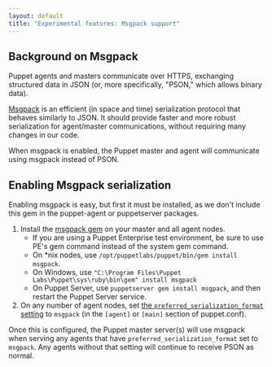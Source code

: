 ```yaml
---
layout: default
title: "Experimental features: Msgpack support"
---
```


## Background on Msgpack


Puppet agents and masters communicate over HTTPS, exchanging structured data in JSON (or, more specifically, "PSON," which allows binary data).

[Msgpack](http://msgpack.org/) is an efficient (in space and time) serialization protocol that behaves similarly to JSON. It should provide faster and more robust serialization for agent/master communications, without requiring many changes in our code.

When msgpack is enabled, the Puppet master and agent will communicate using msgpack instead of PSON.


## Enabling Msgpack serialization


Enabling msgpack is easy, but first it must be installed, as we don't include this gem in the puppet-agent or puppetserver packages. 

1. Install the [msgpack gem](http://rubygems.org/gems/msgpack) on your master and all agent nodes.
    * If you are using a Puppet Enterprise test environment, be sure to use PE's gem command instead of the system gem command.
    * On \*nix nodes, use `/opt/puppetlabs/puppet/bin/gem install msgpack`. 
    * On Windows, use `"C:\Program Files\Puppet Labs\Puppet\sys\ruby\bin\gem" install msgpack`
    * On Puppet Server, use `puppetserver gem install msgpack`, and then restart the Puppet Server service.
2. On any number of agent nodes, set [the `preferred_serialization_format` setting](./configuration.html#preferredserializationformat) to `msgpack` (in the `[agent]` or `[main]` section of puppet.conf).

Once this is configured, the Puppet master server(s) will use msgpack when serving any agents that have `preferred_serialization_format` set to `msgpack`. Any agents without that setting will continue to receive PSON as normal.
